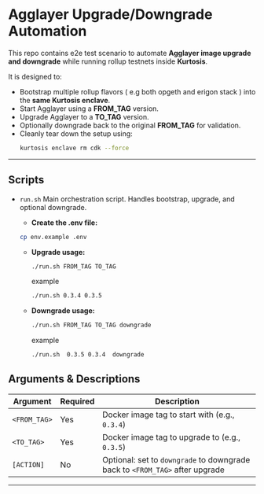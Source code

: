 # Agglayer Upgrade/Downgrade Automation

This repo contains e2e test scenario to automate **Agglayer image upgrade and downgrade** while running rollup testnets inside **Kurtosis**.

It is designed to:

- Bootstrap multiple rollup flavors ( e.g both opgeth and erigon stack ) into the **same Kurtosis enclave**.
- Start Agglayer using a **FROM_TAG** version.
- Upgrade Agglayer to a **TO_TAG** version.
- Optionally downgrade back to the original **FROM_TAG** for validation.
- Cleanly tear down the setup using:
  ```bash
  kurtosis enclave rm cdk --force
  ```

---

##  Scripts

- `run.sh`
  Main orchestration script. Handles bootstrap, upgrade, and optional downgrade.
    - **Create the .env file:**
    ```bash
    cp env.example .env
    ```

  - **Upgrade usage:**
    ```bash
    ./run.sh FROM_TAG TO_TAG
    ```

    example

    ```bash
    ./run.sh 0.3.4 0.3.5
    ```

  - **Downgrade usage:**
    ```bash
    ./run.sh FROM_TAG TO_TAG downgrade
    ```
    example

    ```bash
    ./run.sh  0.3.5 0.3.4  downgrade
    ```
##  Arguments & Descriptions

| Argument               | Required | Description |
|------------------------|----------|-------------|
| `<FROM_TAG>`           |    Yes   | Docker image tag to start with (e.g., `0.3.4`)|
| `<TO_TAG>`             |    Yes   | Docker image tag to upgrade to (e.g., `0.3.5`)|
| `[ACTION]`             |     No   | Optional: set to `downgrade` to  downgrade back to `<FROM_TAG>` after upgrade |

---



````
